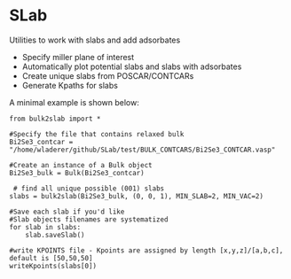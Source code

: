 # SLab
Utilities to work with slabs and add adsorbates

- Specify miller plane of interest
- Automatically plot potential slabs and slabs with adsorbates
- Create unique slabs from POSCAR/CONTCARs
- Generate Kpaths for slabs

A minimal example is shown below:

```
from bulk2slab import *

#Specify the file that contains relaxed bulk
Bi2Se3_contcar = "/home/wladerer/github/SLab/test/BULK_CONTCARS/Bi2Se3_CONTCAR.vasp" 

#Create an instance of a Bulk object
Bi2Se3_bulk = Bulk(Bi2Se3_contcar) 

 # find all unique possible (001) slabs
slabs = bulk2slab(Bi2Se3_bulk, (0, 0, 1), MIN_SLAB=2, MIN_VAC=2)

#Save each slab if you'd like
#Slab objects filenames are systematized
for slab in slabs:
    slab.saveSlab()

#write KPOINTS file - Kpoints are assigned by length [x,y,z]/[a,b,c], default is [50,50,50]
writeKpoints(slabs[0])
```
